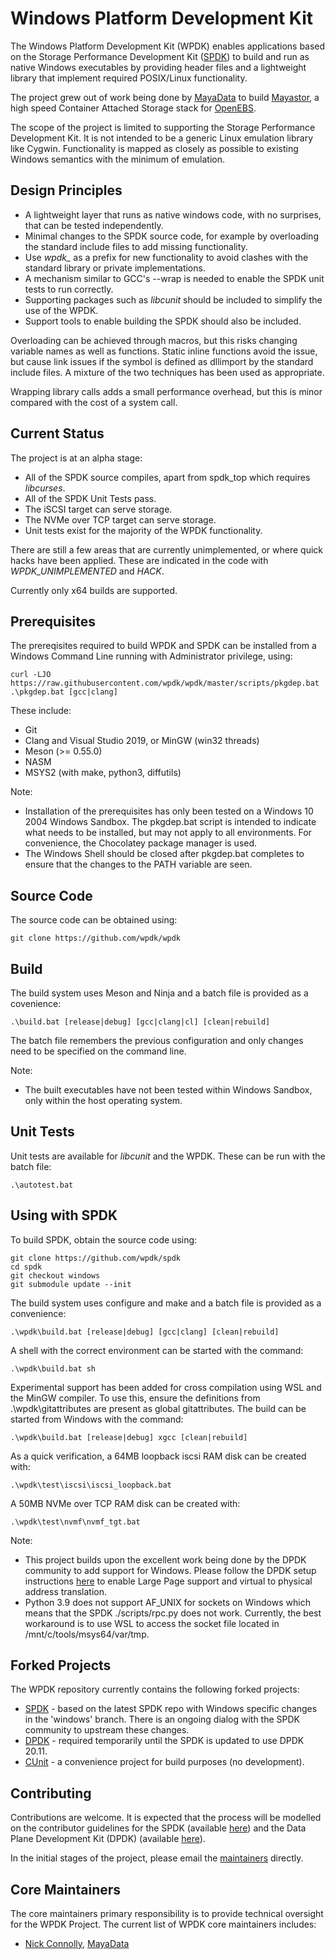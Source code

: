 # Windows Platform Development Kit

The Windows Platform Development Kit (WPDK) enables applications based on the Storage Performance Development Kit ([SPDK](http://www.spdk.io)) to build and run as native Windows executables by providing header files and a lightweight library that implement required POSIX/Linux functionality.

The project grew out of work being done by [MayaData](https://mayadata.io/) to build [Mayastor](https://github.com/openebs/mayastor), a high speed Container Attached Storage stack for [OpenEBS](https://openebs.io/).

The scope of the project is limited to supporting the Storage Performance Development Kit. It is not intended to be a generic Linux emulation library like Cygwin. Functionality is mapped as closely as possible to existing Windows semantics with the minimum of emulation.

<a id="design"></a>
## Design Principles

* A lightweight layer that runs as native windows code, with no surprises, that can be tested independently.
* Minimal changes to the SPDK source code, for example by overloading the standard include files to add missing functionality.
* Use *wpdk_* as a prefix for new functionality to avoid clashes with the standard library or private implementations.
* A mechanism similar to GCC's --wrap is needed to enable the SPDK unit tests to run correctly.
* Supporting packages such as *libcunit* should be included to simplify the use of the WPDK.
* Support tools to enable building the SPDK should also be included.

Overloading can be achieved through macros, but this risks changing variable names as well as functions. Static inline functions avoid the issue, but cause link issues if the symbol is defined as dllimport by the standard include files. A mixture of the two techniques has been used as appropriate.

Wrapping library calls adds a small performance overhead, but this is minor compared with the cost of a system call.

<a id="status"></a>
## Current Status

The project is at an alpha stage:

* All of the SPDK source compiles, apart from spdk_top which requires *libcurses*.
* All of the SPDK Unit Tests pass.
* The iSCSI target can serve storage.
* The NVMe over TCP target can serve storage.
* Unit tests exist for the majority of the WPDK functionality.

There are still a few areas that are currently unimplemented, or where quick hacks have been applied.
These are indicated in the code with *WPDK_UNIMPLEMENTED* and *HACK*.

Currently only x64 builds are supported.

<a id="prerequisites"></a>
## Prerequisites

The prereqisites required to build WPDK and SPDK can be installed from
a Windows Command Line running with Administrator privilege, using:

~~~{.sh}
curl -LJO https://raw.githubusercontent.com/wpdk/wpdk/master/scripts/pkgdep.bat
.\pkgdep.bat [gcc|clang]
~~~

These include:

* Git
* Clang and Visual Studio 2019, or MinGW (win32 threads)
* Meson (>= 0.55.0)
* NASM
* MSYS2 (with make, python3, diffutils)

Note:
* Installation of the prerequisites has only been tested on a Windows 10 2004
Windows Sandbox. The pkgdep.bat script is intended to indicate what needs to be
installed, but may not apply to all environments. For convenience, the Chocolatey
package manager is used.
* The Windows Shell should be closed after pkgdep.bat completes to ensure that the
changes to the PATH variable are seen.

<a id="source"></a>
## Source Code

The source code can be obtained using:

~~~{.sh}
git clone https://github.com/wpdk/wpdk
~~~

<a id="build"></a>
## Build

The build system uses Meson and Ninja and a batch file is provided as a covenience:

~~~{.sh}
.\build.bat [release|debug] [gcc|clang|cl] [clean|rebuild]
~~~

The batch file remembers the previous configuration and only changes need to be specified on the command line.

Note:
* The built executables have not been tested within Windows Sandbox, only within
the host operating system.
## Unit Tests

Unit tests are available for *libcunit* and the WPDK. These can be run with the batch file:

~~~{.sh}
.\autotest.bat
~~~

<a id="spdk"></a>
## Using with SPDK

To build SPDK, obtain the source code using:

~~~{.sh}
git clone https://github.com/wpdk/spdk
cd spdk
git checkout windows
git submodule update --init
~~~

The build system uses configure and make and a batch file is provided as a convenience:

~~~{.sh}
.\wpdk\build.bat [release|debug] [gcc|clang] [clean|rebuild]
~~~

A shell with the correct environment can be started with the command:

~~~{.sh}
.\wpdk\build.bat sh
~~~

Experimental support has been added for cross compilation using WSL and the
MinGW compiler.  To use this, ensure the definitions from .\wpdk\gitattributes
are present as global gitattributes. The build can be started from Windows
with the command:

~~~{.sh}
.\wpdk\build.bat [release|debug] xgcc [clean|rebuild]
~~~

As a quick verification, a 64MB loopback iscsi RAM disk can be created with:

~~~{.sh}
.\wpdk\test\iscsi\iscsi_loopback.bat
~~~

A 50MB NVMe over TCP RAM disk can be created with:

~~~{.sh}
.\wpdk\test\nvmf\nvmf_tgt.bat
~~~

Note:
* This project builds upon the excellent work being done by the DPDK community to add support for Windows.
Please follow the DPDK setup instructions [here](https://doc.dpdk.org/guides/windows_gsg/run_apps.html)
to enable Large Page support and virtual to physical address translation.
* Python 3.9 does not support AF_UNIX for sockets on Windows which means that the SPDK ./scripts/rpc.py
does not work. Currently, the best workaround is to use WSL to access the socket file located
in /mnt/c/tools/msys64/var/tmp.

## Forked Projects

The WPDK repository currently contains the following forked projects:

* [SPDK](https://github.com/wpdk/spdk) - based on the latest SPDK repo with Windows specific changes in the 'windows' branch.
There is an ongoing dialog with the SPDK community to upstream these changes.
* [DPDK](https://github.com/wpdk/dpdk) - required temporarily until the SPDK is updated to use DPDK 20.11.
* [CUnit](https://github.com/wpdk/CUnit) - a convenience project for build purposes (no development).

<a id="contrib"></a>
## Contributing

Contributions are welcome. It is expected that the process will be modelled on the contributor guidelines for the SPDK (available [here](https://spdk.io/development/)) and the Data Plane Development Kit (DPDK) (available [here](https://doc.dpdk.org/guides/contributing/index.html)).

In the initial stages of the project, please email the [maintainers](https://github.com/wpdk/wpdk/blob/master/MAINTAINERS.md) directly.

<a id="core"></a>
## Core Maintainers

The core maintainers primary responsibility is to provide technical oversight for the WPDK Project. The current list of WPDK core maintainers includes:
* [Nick Connolly](https://github.com/nconnolly1), [MayaData](https://mayadata.io/)
